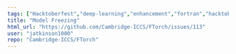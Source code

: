 ```yaml
---
tags: ["Hacktoberfest","deep-learning","enhancement","fortran","hacktoberfest","interoperability","libtorch","machine-learning","python","pytorch","torch"]
title: "Model Freezing"
html_url: "https://github.com/Cambridge-ICCS/FTorch/issues/113"
user: "jatkinson1000"
repo: "Cambridge-ICCS/FTorch"
---
```


